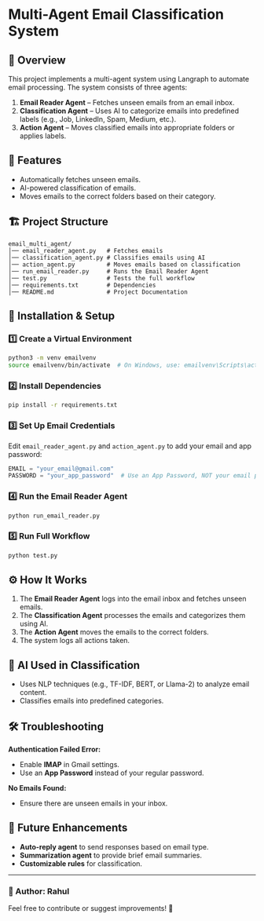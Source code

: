 # Multi-Agent Email Classification System

## 📌 Overview
This project implements a multi-agent system using Langraph to automate email processing. The system consists of three agents:

1. **Email Reader Agent** – Fetches unseen emails from an email inbox.
2. **Classification Agent** – Uses AI to categorize emails into predefined labels (e.g., Job, LinkedIn, Spam, Medium, etc.).
3. **Action Agent** – Moves classified emails into appropriate folders or applies labels.

## 🚀 Features
- Automatically fetches unseen emails.
- AI-powered classification of emails.
- Moves emails to the correct folders based on their category.

## 🏗 Project Structure
```
email_multi_agent/
│── email_reader_agent.py   # Fetches emails
│── classification_agent.py # Classifies emails using AI
│── action_agent.py         # Moves emails based on classification
│── run_email_reader.py     # Runs the Email Reader Agent
│── test.py                 # Tests the full workflow
│── requirements.txt        # Dependencies
│── README.md               # Project Documentation
```

## 🔧 Installation & Setup

### 1️⃣ Create a Virtual Environment
```bash
python3 -m venv emailvenv
source emailvenv/bin/activate  # On Windows, use: emailvenv\Scripts\activate
```

### 2️⃣ Install Dependencies
```bash
pip install -r requirements.txt
```

### 3️⃣ Set Up Email Credentials
Edit `email_reader_agent.py` and `action_agent.py` to add your email and app password:
```python
EMAIL = "your_email@gmail.com"
PASSWORD = "your_app_password"  # Use an App Password, NOT your email password
```

### 4️⃣ Run the Email Reader Agent
```bash
python run_email_reader.py
```

### 5️⃣ Run Full Workflow
```bash
python test.py
```

## ⚙️ How It Works
1. The **Email Reader Agent** logs into the email inbox and fetches unseen emails.
2. The **Classification Agent** processes the emails and categorizes them using AI.
3. The **Action Agent** moves the emails to the correct folders.
4. The system logs all actions taken.

## 🤖 AI Used in Classification
- Uses NLP techniques (e.g., TF-IDF, BERT, or Llama-2) to analyze email content.
- Classifies emails into predefined categories.

## 🛠 Troubleshooting
**Authentication Failed Error:**
- Enable **IMAP** in Gmail settings.
- Use an **App Password** instead of your regular password.

**No Emails Found:**
- Ensure there are unseen emails in your inbox.

## 📌 Future Enhancements
- **Auto-reply agent** to send responses based on email type.
- **Summarization agent** to provide brief email summaries.
- **Customizable rules** for classification.

---
### 📝 Author: Rahul
Feel free to contribute or suggest improvements! 🚀


